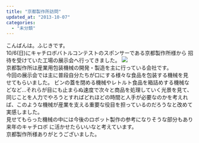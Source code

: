 ```yaml
---
title: "京都製作所訪問"
updated_at: "2013-10-07"
categories: 
  - "未分類"
---
```


こんばんは。ふじきです。  
10/6(日)にキャチロボバトルコンテストのスポンサーである京都製作所様から 招待を受けていた工場の展示会へ行ってきました。 [![](images/d146c8c20984fa08a641a74dc2ffeae8-242x300.jpg)](http://technouskit.net/blog/wp-content/uploads/2013/10/d146c8c20984fa08a641a74dc2ffeae8.jpg)  
京都製作所は産業用包装機械の開発・製造を主に行っている会社です。  
今回の展示会では主に普段自分たちが口にする様々な食品を包装する機械を見せてもらいました。 ビンの蓋を閉める機械やレトルト食品を箱詰めする機械などなど…それらが目にも止まらぬ速度で次々と商品を処理していく光景を見て、同じことを人力でやろうとすればどれほどの時間と人手が必要なのかを考えれば、このような機械が産業を支える重要な役目を担っているのだろうなと改めて実感しました。  
見せてもらった機械の中には今後のロボット製作の参考になりそうな部分もあり来年のキャチロボ に活かせたらいいなと考えています。  
京都製作所様ありがとうございました。
